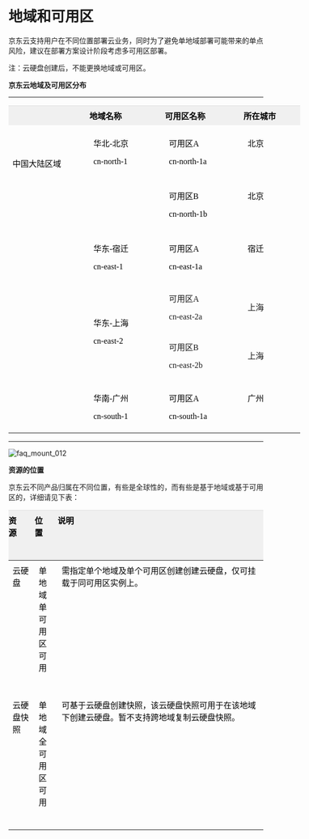 # **地域和可用区**
京东云支持用户在不同位置部署云业务，同时为了避免单地域部署可能带来的单点风险，建议在部署方案设计阶段考虑多可用区部署。

注：云硬盘创建后，不能更换地域或可用区。

**京东云地域及可用区分布**

----------


<table class="confluenceTable" style="width: 683px;" width="860">
    <tbody style="margin: 0px; padding: 0px;">
        <tr class="firstRow" style="margin: 0px; padding: 0px;">
            <th class="confluenceTh" style="margin: 0px; padding: 7px 0px; text-align: left; font-weight: 400; border-top-color: rgb(221, 221, 221); vertical-align: top; background-color: rgb(240, 240, 240); color: rgb(0, 0, 0); word-break: break-all;"></th>
            <th colspan="1" class="confluenceTh" style="margin: 0px; padding: 7px 0px; text-align: left; font-weight: 400; border-top-color: rgb(221, 221, 221); vertical-align: top; background-color: rgb(240, 240, 240); color: rgb(0, 0, 0); word-break: break-all;">
                <span style="font-family: 微软雅黑, &quot;Microsoft YaHei&quot;; color: rgb(0, 0, 0);"><span style="color: rgb(0, 0, 0); font-weight: 700; font-family: 微软雅黑, &quot;Microsoft YaHei&quot;;">地域名称</span>&nbsp;&nbsp; &nbsp; &nbsp; &nbsp; &nbsp; &nbsp;</span>
            </th>
            <th colspan="1" class="confluenceTh" style="margin: 0px; padding: 7px 0px; text-align: left; font-weight: 400; border-top-color: rgb(221, 221, 221); vertical-align: top; background-color: rgb(240, 240, 240); color: rgb(0, 0, 0); word-break: break-all;">
                <span style="font-family: 微软雅黑, &quot;Microsoft YaHei&quot;; color: rgb(0, 0, 0);"><span style="color: rgb(0, 0, 0); font-weight: 700; font-family: 微软雅黑, &quot;Microsoft YaHei&quot;;">可用区名称</span>&nbsp;&nbsp; &nbsp; &nbsp; &nbsp; &nbsp; &nbsp;</span>
            </th>
            <th colspan="1" class="confluenceTh" style="margin: 0px; padding: 7px 0px; text-align: left; font-weight: 400; border-top-color: rgb(221, 221, 221); vertical-align: top; background-color: rgb(240, 240, 240); color: rgb(0, 0, 0); word-break: break-all;">
                <span style="font-family: 微软雅黑, &quot;Microsoft YaHei&quot;; color: rgb(0, 0, 0);"><span style="color: rgb(0, 0, 0); font-weight: 700; font-family: 微软雅黑, &quot;Microsoft YaHei&quot;;">所在城市</span>&nbsp;&nbsp; &nbsp; &nbsp; &nbsp; &nbsp; &nbsp;</span>
            </th>
        </tr>
        <tr style="margin: 0px; padding: 0px;">
            <td rowspan="6" class="confluenceTd" style="margin: 0px; padding: 7px 8px; border-color: rgb(237, 237, 237); color: rgb(0, 0, 0); vertical-align: top;">
                <br/><br/>
                <p>
                    <span style="font-size: 16px; font-family: 微软雅黑, &quot;Microsoft YaHei&quot;; color: rgb(0, 0, 0);"><span style="color: rgb(0, 0, 0); font-size: 16px; font-family: 微软雅黑, &quot;color: rgb(0, 0, 0);Microsoft YaHei&quot;;">中国大陆区域</span>&nbsp;&nbsp; &nbsp; &nbsp; &nbsp; &nbsp; &nbsp;</span>
                </p>
            </td>
            <td rowspan="2" class="confluenceTd" style="margin: 0px; padding: 7px 8px; border-color: rgb(237, 237, 237); vertical-align: top;">
                <p style="background-color: transparent;">
                    <span style="font-family: 微软雅黑, &quot;Microsoft YaHei&quot;; color: rgb(0, 0, 0);">华北-北京 &nbsp; &nbsp; &nbsp; &nbsp; &nbsp; &nbsp; &nbsp; &nbsp;</span>
                </p>
                <p style="margin-top: 10px; background-color: transparent;">
                    <span style="font-family: 微软雅黑, &quot;Microsoft YaHei&quot;; color: rgb(0, 0, 0);">cn-north-1&nbsp;&nbsp; &nbsp; &nbsp; &nbsp; &nbsp; &nbsp; &nbsp; &nbsp;</span>
                </p>
                <p style="margin-top: 10px; background-color: transparent;">
                    <span style="font-family: 微软雅黑, &quot;Microsoft YaHei&quot;; color: rgb(0, 0, 0);">&nbsp;&nbsp;&nbsp; &nbsp; &nbsp; &nbsp; &nbsp; &nbsp; &nbsp; &nbsp;</span>
                </p>
            </td>
            <td colspan="1" class="confluenceTd" style="margin: 0px; padding: 7px 8px; border-color: rgb(237, 237, 237); vertical-align: top;">
                <p style="background-color: transparent;">
                    <span style="font-family: 微软雅黑, &quot;Microsoft YaHei&quot;; color: rgb(0, 0, 0);"><span style="color: rgb(0, 0, 0); font-family: 微软雅黑, &quot;color: rgb(0, 0, 0);Microsoft YaHei&quot;;">可用区A</span>&nbsp;&nbsp; &nbsp; &nbsp; &nbsp; &nbsp; &nbsp; &nbsp; &nbsp;</span>
                </p>
                <p style="margin-top: 10px; background-color: transparent;">
                    <span style="font-family: 微软雅黑, &quot;Microsoft YaHei&quot;; color: rgb(0, 0, 0);">cn-north-1a&nbsp;&nbsp; &nbsp; &nbsp; &nbsp; &nbsp; &nbsp; &nbsp; &nbsp;</span>
                </p>
            </td>
            <td colspan="1" class="confluenceTd" style="margin: 0px; padding: 7px 8px; border-color: rgb(237, 237, 237); vertical-align: top;">
                <p>
                    <span style="font-family: 微软雅黑, &quot;Microsoft YaHei&quot;; color: rgb(0, 0, 0);">北京&nbsp;&nbsp; &nbsp; &nbsp; &nbsp; &nbsp; &nbsp;</span>
                </p>
            </td>
        </tr>
        <tr style="margin: 0px; padding: 0px;">
            <td colspan="1" class="confluenceTd" style="margin: 0px; padding: 7px 8px; border-color: rgb(237, 237, 237); vertical-align: top;">
                <p style="background-color: transparent;">
                    <span style="font-family: 微软雅黑, &quot;Microsoft YaHei&quot;; color: rgb(0, 0, 0);">可用区B&nbsp;&nbsp; &nbsp; &nbsp; &nbsp; &nbsp; &nbsp; &nbsp; &nbsp;</span>
                </p>
                <p style="margin-top: 10px; background-color: transparent;">
                    <span style="font-family: 微软雅黑, &quot;Microsoft YaHei&quot;; color: rgb(0, 0, 0);">cn-north-1b&nbsp;&nbsp; &nbsp; &nbsp; &nbsp; &nbsp; &nbsp; &nbsp; &nbsp;</span>
                </p>
            </td>
            <td colspan="1" class="confluenceTd" style="margin: 0px; padding: 7px 8px; border-color: rgb(237, 237, 237); vertical-align: top;">
                <p>
                    <span style="font-family: 微软雅黑, &quot;Microsoft YaHei&quot;; color: rgb(0, 0, 0);">北京&nbsp;&nbsp; &nbsp; &nbsp; &nbsp; &nbsp; &nbsp;</span>
                </p>
            </td>
        </tr>
        <tr style="margin: 0px; padding: 0px;">
            <td colspan="1" class="confluenceTd" style="margin: 0px; padding: 7px 8px; border-color: rgb(237, 237, 237); vertical-align: top;">
                <p style="background-color: transparent;">
                    <span style="font-family: 微软雅黑, &quot;Microsoft YaHei&quot;; color: rgb(0, 0, 0);">华东-宿迁 &nbsp; &nbsp; &nbsp; &nbsp; &nbsp; &nbsp; &nbsp; &nbsp;</span>
                </p>
                <p style="margin-top: 10px; background-color: transparent;">
                    <span style="font-family: 微软雅黑, &quot;Microsoft YaHei&quot;; color: rgb(0, 0, 0);">cn-east-1&nbsp;&nbsp; &nbsp; &nbsp; &nbsp; &nbsp; &nbsp; &nbsp; &nbsp;</span>
                </p>
            </td>
            <td colspan="1" class="confluenceTd" style="margin: 0px; padding: 7px 8px; border-color: rgb(237, 237, 237); vertical-align: top;">
                <p style="background-color: transparent;">
                    <span style="font-family: 微软雅黑, &quot;Microsoft YaHei&quot;; color: rgb(0, 0, 0);">可用区A&nbsp;&nbsp; &nbsp; &nbsp; &nbsp; &nbsp; &nbsp; &nbsp; &nbsp;</span>
                </p>
                <p style="margin-top: 10px; background-color: transparent;">
                    <span style="font-family: 微软雅黑, &quot;Microsoft YaHei&quot;; color: rgb(0, 0, 0);">cn-east-1a&nbsp;&nbsp; &nbsp; &nbsp; &nbsp; &nbsp; &nbsp; &nbsp; &nbsp;</span>
                </p>
            </td>
            <td colspan="1" class="confluenceTd" style="margin: 0px; padding: 7px 8px; border-color: rgb(237, 237, 237); vertical-align: top;">
                <p>
                    <span style="font-family: 微软雅黑, &quot;Microsoft YaHei&quot;; color: rgb(0, 0, 0);">宿迁&nbsp;&nbsp; &nbsp; &nbsp; &nbsp; &nbsp; &nbsp;</span>
                </p>
            </td>
        </tr>
        <tr>
            <td colspan="1" class="confluenceTd" rowspan="2" style="border-left-color: rgb(237, 237, 237); border-top-color: rgb(237, 237, 237);">
                <p>
                    <span style="font-family: 微软雅黑, &quot;Microsoft YaHei&quot;; color: rgb(0, 0, 0);">华东-上海</span>
                </p>
                <p>
                    <span style="font-family: 微软雅黑, &quot;Microsoft YaHei&quot;; color: rgb(0, 0, 0);">cn-east-2</span>
                </p>
            </td>
            <td colspan="1" class="confluenceTd" rowspan="1" style="border-left-color: rgb(237, 237, 237); border-top-color: rgb(237, 237, 237);">
                <p>
                    <span style="font-family: 微软雅黑, &quot;Microsoft YaHei&quot;;">可用区A</span>
                </p>
                <p>
                    <span style="font-family: 微软雅黑, &quot;Microsoft YaHei&quot;;"><span style="font-family: 微软雅黑, &quot;Microsoft YaHei&quot;;">cn-east-2a</span></span>
                </p>
            </td>
            <td colspan="1" class="confluenceTd" rowspan="1" style="border-left-color: rgb(237, 237, 237); border-top-color: rgb(237, 237, 237);">
                <span style="font-family: 微软雅黑, &quot;Microsoft YaHei&quot;;">上海</span>
            </td>
        </tr>
        <tr>
            <td colspan="1" class="confluenceTd" rowspan="1">
                <p>
                    <span style="font-family: 微软雅黑, &quot;Microsoft YaHei&quot;;">可用区B</span><span style="color: rgb(0, 0, 0); font-family: 微软雅黑, &quot;color: rgb(0, 0, 0);Microsoft YaHei&quot;;"></span>
                </p>
                <p>
                    <span style="font-family: 微软雅黑, &quot;Microsoft YaHei&quot;;"><span style="font-family: 微软雅黑, &quot;Microsoft YaHei&quot;;">cn-east-2b</span></span>
                </p>
            </td>
            <td colspan="1" class="confluenceTd" rowspan="1">
                <span style="font-family: 微软雅黑, &quot;Microsoft YaHei&quot;;">上海</span>
            </td>
        </tr>
        <tr style="margin: 0px; padding: 0px;">
            <td rowspan="1" class="confluenceTd" style="margin: 0px; padding: 7px 8px; border-color: rgb(237, 237, 237); vertical-align: top;">
                <p style="background-color: transparent;">
                    <span style="font-family: 微软雅黑, &quot;Microsoft YaHei&quot;; color: rgb(0, 0, 0);">华南-广州 &nbsp; &nbsp; &nbsp; &nbsp; &nbsp; &nbsp; &nbsp; &nbsp;</span>
                </p>
                <p style="margin-top: 10px; background-color: transparent;">
                    <span style="font-family: 微软雅黑, &quot;Microsoft YaHei&quot;; color: rgb(0, 0, 0);">cn-south-1&nbsp;&nbsp; &nbsp; &nbsp; &nbsp; &nbsp; &nbsp; &nbsp; &nbsp;</span>
                </p>
            </td>
            <td colspan="1" class="confluenceTd" style="margin: 0px; padding: 7px 8px; border-color: rgb(237, 237, 237); vertical-align: top;">
                <p style="background-color: transparent;">
                    <span style="font-family: 微软雅黑, &quot;Microsoft YaHei&quot;; color: rgb(0, 0, 0);">可用区A&nbsp;&nbsp; &nbsp; &nbsp; &nbsp; &nbsp; &nbsp; &nbsp; &nbsp;</span>
                </p>
                <p style="margin-top: 10px; background-color: transparent;">
                    <span style="font-family: 微软雅黑, &quot;Microsoft YaHei&quot;; color: rgb(0, 0, 0);">cn-south-1a&nbsp;&nbsp; &nbsp; &nbsp; &nbsp; &nbsp; &nbsp; &nbsp; &nbsp;</span>
                </p>
            </td>
            <td colspan="1" class="confluenceTd" style="margin: 0px; padding: 7px 8px; border-color: rgb(237, 237, 237); vertical-align: top;">
                <p>
                    <span style="font-family: 微软雅黑, &quot;Microsoft YaHei&quot;; color: rgb(0, 0, 0);">广州&nbsp;&nbsp; &nbsp; &nbsp; &nbsp; &nbsp; &nbsp;</span>
                </p>
            </td>
        </tr>
    </tbody>
</table>


----------

![faq_mount_012](https://github.com/jdcloudcom/cn/blob/edit/image/Elastic-Compute/CloudDisk/region-zone/region_zone_001.png)


**资源的位置**

京东云不同产品归属在不同位置，有些是全球性的，而有些是基于地域或基于可用区的，详细请见下表：

<table class="confluenceTable tablesorter tablesorter-default">
    <thead style="margin: 0px; padding: 0px;">
        <tr class="tablesorter-headerRow firstRow" style="margin: 0px; padding: 0px;">
            <th class="confluenceTh sortableHeader" style="margin: 0px; padding: 7px 15px 7px 0px; text-align: left; font-weight: 400; border-top-color: rgb(221, 221, 221); vertical-align: top; background: right center no-repeat rgb(240, 240, 240); color: rgb(0, 0, 0); cursor: pointer; user-select: none;" width="62">
                <p style="margin-top: 0px; margin-bottom: 0px; padding: 0px;">
                    <span style="font-weight: 700; font-family: 微软雅黑, &quot;Microsoft YaHei&quot;; color: rgb(0, 0, 0);">资源&nbsp;&nbsp; &nbsp; &nbsp; &nbsp; &nbsp; &nbsp; &nbsp; &nbsp;</span>
                </p>
            </th>
            <th class="confluenceTh sortableHeader" style="margin: 0px; padding: 7px 15px 7px 0px; text-align: left; font-weight: 400; border-top-color: rgb(221, 221, 221); vertical-align: top; background: right center no-repeat rgb(240, 240, 240); color: rgb(0, 0, 0); cursor: pointer; user-select: none;" width="41">
                <p style="margin-top: 0px; margin-bottom: 0px; padding: 0px;">
                    <span style="font-weight: 700; font-family: 微软雅黑, &quot;Microsoft YaHei&quot;; color: rgb(0, 0, 0);">位置&nbsp;&nbsp; &nbsp; &nbsp; &nbsp; &nbsp; &nbsp; &nbsp; &nbsp;</span>
                </p>
            </th>
            <th class="confluenceTh sortableHeader" style="margin: 0px; padding: 7px 15px 7px 0px; text-align: left; font-weight: 400; border-top-color: rgb(221, 221, 221); vertical-align: top; background: right center no-repeat rgb(240, 240, 240); color: rgb(0, 0, 0); cursor: pointer; user-select: none;" width="1134">
                <p style="margin-top: 0px; margin-bottom: 0px; padding: 0px;">
                    <span style="font-weight: 700; font-family: 微软雅黑, &quot;Microsoft YaHei&quot;; color: rgb(0, 0, 0);">说明&nbsp;&nbsp; &nbsp; &nbsp; &nbsp; &nbsp; &nbsp; &nbsp; &nbsp;</span>
                </p>
            </th>
        </tr>
    </thead>
    <tbody style="margin: 0px; padding: 0px;">
        <tr style="margin: 0px; padding: 0px;">
            <td class="confluenceTd" style="margin: 0px; padding: 7px 8px; border-color: rgb(237, 237, 237); vertical-align: top;" width="58">
                <span style="font-family: 微软雅黑, &quot;Microsoft YaHei&quot;; color: rgb(0, 0, 0);">云硬盘&nbsp; &nbsp; &nbsp; &nbsp; &nbsp; &nbsp;</span>
            </td>
            <td class="confluenceTd" style="margin: 0px; padding: 7px 8px; border-color: rgb(237, 237, 237); vertical-align: top;" width="41">
                <span style="font-family: 微软雅黑, &quot;Microsoft YaHei&quot;; color: rgb(0, 0, 0);">单地域单可用区可用&nbsp;&nbsp; &nbsp; &nbsp; &nbsp; &nbsp; &nbsp;</span>
            </td>
            <td class="confluenceTd" style="margin: 0px; padding: 7px 8px; border-color: rgb(237, 237, 237); vertical-align: top;" width="1134">
                <span style="font-family: 微软雅黑, &quot;Microsoft YaHei&quot;; color: rgb(0, 0, 0);">需指定单个地域及单个可用区创建创建云硬盘，仅可挂载于同可用区实例上。&nbsp;&nbsp; &nbsp; &nbsp; &nbsp; &nbsp; &nbsp;</span>
            </td>
        </tr>
        <tr style="margin: 0px; padding: 0px;">
            <td colspan="1" class="confluenceTd" style="margin: 0px; padding: 7px 8px; border-color: rgb(237, 237, 237); vertical-align: top;" width="58">
                <span style="font-family: 微软雅黑, &quot;Microsoft YaHei&quot;; color: rgb(0, 0, 0);">云硬盘快照&nbsp;&nbsp; &nbsp; &nbsp; &nbsp; &nbsp; &nbsp;</span>
            </td>
            <td colspan="1" class="confluenceTd" style="margin: 0px; padding: 7px 8px; border-color: rgb(237, 237, 237); vertical-align: top;" width="41">
                <span style="font-family: 微软雅黑, &quot;Microsoft YaHei&quot;; color: rgb(0, 0, 0);">单地域全可用区可用&nbsp;&nbsp; &nbsp; &nbsp; &nbsp; &nbsp; &nbsp;</span>
            </td>
            <td colspan="1" class="confluenceTd" style="margin: 0px; padding: 7px 8px; border-color: rgb(237, 237, 237); vertical-align: top;" width="1134">
                <span style="font-family: 微软雅黑, &quot;Microsoft YaHei&quot;; color: rgb(0, 0, 0);">可基于云硬盘创建快照，该云硬盘快照可用于在该地域下创建云硬盘。暂不支持跨地域复制云硬盘快照。&nbsp;&nbsp; &nbsp; &nbsp; &nbsp; &nbsp; &nbsp;</span>
            </td>
        </tr>
    </tbody>
</table>
